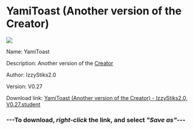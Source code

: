 # YamiToast (Another version of the Creator)

<img src = "https://raw.githubusercontent.com/Arbiter1223/Koukou-Gurashi-Custom-Students/master/Students/Files/YamiToast%20(Another%20version%20of%20the%20Creator).png">

Name: YamiToast

Description: Another version of the <a href="YamiToast%20(The%20creator%20himself).md">Creator</a>

Author: IzzyStiks2.0

Version: V0.27

Download link: <a href="https://raw.githubusercontent.com/Arbiter1223/Koukou-Gurashi-Custom-Students/master/Students/Files/YamiToast%20(Another%20version%20of%20the%20Creator)%20-%20IzzyStiks2.0%2C%20V0.27.student">YamiToast (Another version of the Creator) - IzzyStiks2.0, V0.27.student</a>

### ---**To download, _right-click_ the link, and select _"Save as"_**---

